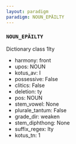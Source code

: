 ```yaml
---
layout: paradigm
paradigm: NOUN_EPÄILTY
---
```

### ` NOUN_EPÄILTY `

Dictionary class 1lty
* harmony: front
* upos: NOUN
* kotus_av: I
* possessive: False
* clitics: False
* deletion: ty
* pos: NOUN
* stem_vowel: None
* plurale_tantum: False
* grade_dir: weaken
* stem_diphthong: None
* suffix_regex: lty
* kotus_tn: 1
